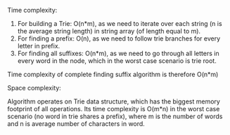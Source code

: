 Time complexity:

1. For building a Trie: O(n*m), as we need to iterate over 
each string (n is the average string length) in string array 
(of length equal to m).
2. For finding a prefix: O(n), as we need to follow trie branches
for every letter in prefix.
3. For finding all suffixes: O(n*m), as we need to go through all
letters in every word in the node, which in the worst case 
scenario is trie root.

Time complexity of complete finding suffix algorithm is therefore
O(n*m)

Space complexity:

Algorithm operates on Trie data structure, which has the biggest
memory footprint of all operations. Its time complexity
is O(m*n) in the worst case scenario (no word in trie shares a
prefix), where m is the number of words and n is average number of 
characters in word.